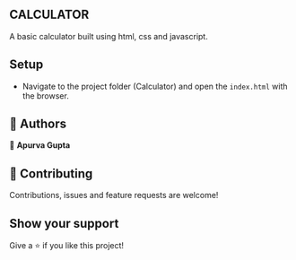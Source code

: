 

## CALCULATOR

A basic calculator built using html, css and javascript. 


## Setup

- Navigate to the project folder (Calculator) and open the `index.html` with the browser.


## 👤 Authors

👤 **Apurva Gupta**

  
## 🤝 Contributing

Contributions, issues and feature requests are welcome!

## Show your support

Give a ⭐️ if you like this project!
